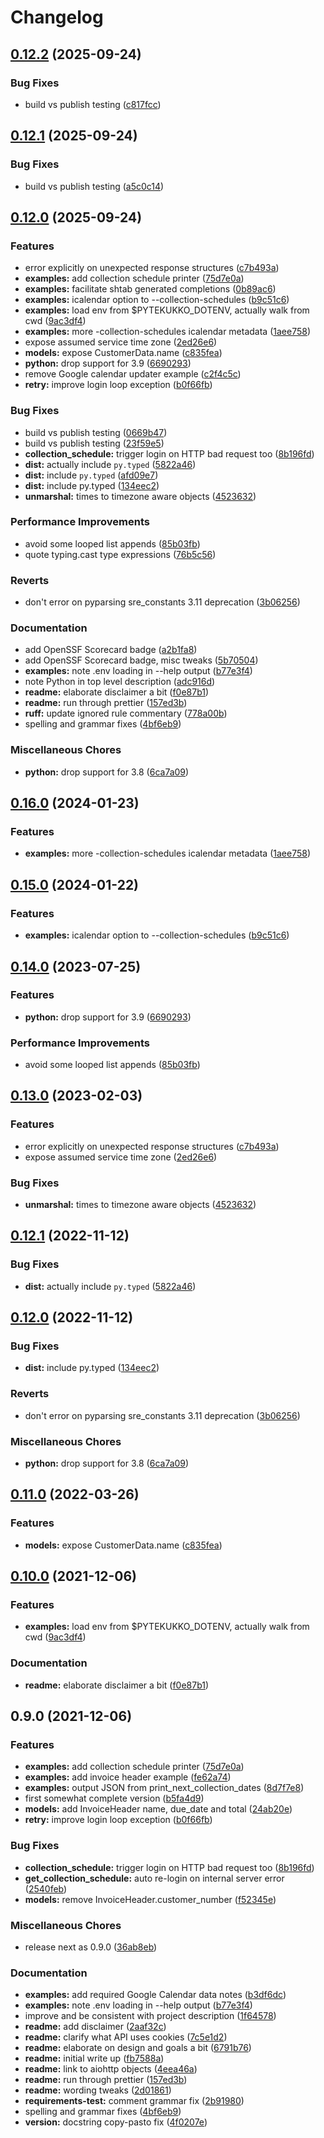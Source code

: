 # Changelog

## [0.12.2](https://github.com/scop/pytekukko-test/compare/v0.12.1...v0.12.2) (2025-09-24)


### Bug Fixes

* build vs publish testing ([c817fcc](https://github.com/scop/pytekukko-test/commit/c817fcc51af3cdc3d0162b4bc4c0cd1dc3c069fc))

## [0.12.1](https://github.com/scop/pytekukko-test/compare/v0.12.0...v0.12.1) (2025-09-24)


### Bug Fixes

* build vs publish testing ([a5c0c14](https://github.com/scop/pytekukko-test/commit/a5c0c143ad21e8ca67255a3c54b516b66a35dbcd))

## [0.12.0](https://github.com/scop/pytekukko-test/compare/v0.16.0...v0.12.0) (2025-09-24)


### Features

* error explicitly on unexpected response structures ([c7b493a](https://github.com/scop/pytekukko-test/commit/c7b493a37f4bcb6dda2d244691d6ee9feef06ec3))
* **examples:** add collection schedule printer ([75d7e0a](https://github.com/scop/pytekukko-test/commit/75d7e0a10f6b9589ca093d2e0354c1b541df59ee))
* **examples:** facilitate shtab generated completions ([0b89ac6](https://github.com/scop/pytekukko-test/commit/0b89ac6b9d5c33e003f1a5e1bfa131e74625f5a1))
* **examples:** icalendar option to --collection-schedules ([b9c51c6](https://github.com/scop/pytekukko-test/commit/b9c51c69b8a39489a673f9e1695899c1194ee6e8))
* **examples:** load env from $PYTEKUKKO_DOTENV, actually walk from cwd ([9ac3df4](https://github.com/scop/pytekukko-test/commit/9ac3df45d14ebd25b0037debb7070b08a6b4889a))
* **examples:** more -collection-schedules icalendar metadata ([1aee758](https://github.com/scop/pytekukko-test/commit/1aee758181a4dd1d5e469ef0c9a782d63547fdce))
* expose assumed service time zone ([2ed26e6](https://github.com/scop/pytekukko-test/commit/2ed26e6cf554278243438554fb8e3a994abd5c91))
* **models:** expose CustomerData.name ([c835fea](https://github.com/scop/pytekukko-test/commit/c835fea47a580c38f2eeb3d070369b98e57a7854))
* **python:** drop support for 3.9 ([6690293](https://github.com/scop/pytekukko-test/commit/669029352c047f726158388232d601f3ab564b47))
* remove Google calendar updater example ([c2f4c5c](https://github.com/scop/pytekukko-test/commit/c2f4c5c34824bcc3c91a2b7f82f57b971df98fe3))
* **retry:** improve login loop exception ([b0f66fb](https://github.com/scop/pytekukko-test/commit/b0f66fb98ff9d01a5607792cc756fe563e0796b9))


### Bug Fixes

* build vs publish testing ([0669b47](https://github.com/scop/pytekukko-test/commit/0669b474d4e95e343cc6696e700a87a326f403a4))
* build vs publish testing ([23f59e5](https://github.com/scop/pytekukko-test/commit/23f59e5a4c7e93f02597a73cf3f945361ae60a9a))
* **collection_schedule:** trigger login on HTTP bad request too ([8b196fd](https://github.com/scop/pytekukko-test/commit/8b196fd5a4b411ec1ac349fc04c39fefb68daea3))
* **dist:** actually include `py.typed` ([5822a46](https://github.com/scop/pytekukko-test/commit/5822a4614c1b9ad2a13c5727a66cc971e709ae76))
* **dist:** include `py.typed` ([afd09e7](https://github.com/scop/pytekukko-test/commit/afd09e7c95e4083846945a997bd9561aacf1c6f7))
* **dist:** include py.typed ([134eec2](https://github.com/scop/pytekukko-test/commit/134eec2b9990d06f24ab8af42f6372e55ecd9b73))
* **unmarshal:** times to timezone aware objects ([4523632](https://github.com/scop/pytekukko-test/commit/4523632ba0a7bd4b9f242b3b74d4255d90a428c9))


### Performance Improvements

* avoid some looped list appends ([85b03fb](https://github.com/scop/pytekukko-test/commit/85b03fb07ea9d8e420f3f6cd48513f6fc183affc))
* quote typing.cast type expressions ([76b5c56](https://github.com/scop/pytekukko-test/commit/76b5c566f49a2f385e89bbfaffaa3eb5dff1153e))


### Reverts

* don't error on pyparsing sre_constants 3.11 deprecation ([3b06256](https://github.com/scop/pytekukko-test/commit/3b06256602014fcbfbd343a5db6b644fdcc09a33))


### Documentation

* add OpenSSF Scorecard badge ([a2b1fa8](https://github.com/scop/pytekukko-test/commit/a2b1fa800e8493e999afbb13b0834848bfd75ce2))
* add OpenSSF Scorecard badge, misc tweaks ([5b70504](https://github.com/scop/pytekukko-test/commit/5b70504b5ffca34158cda3cbf96f36f0ed70d82c))
* **examples:** note .env loading in --help output ([b77e3f4](https://github.com/scop/pytekukko-test/commit/b77e3f4ce7a7a14e69191a40c7ed82d721a3c969))
* note Python in top level description ([adc916d](https://github.com/scop/pytekukko-test/commit/adc916d65a7a781071baa047e9478e87860acbff))
* **readme:** elaborate disclaimer a bit ([f0e87b1](https://github.com/scop/pytekukko-test/commit/f0e87b16737d1cbbcf25dc7e527223ed87921261))
* **readme:** run through prettier ([157ed3b](https://github.com/scop/pytekukko-test/commit/157ed3b51bc874936e9588a17ee6ad20153595eb))
* **ruff:** update ignored rule commentary ([778a00b](https://github.com/scop/pytekukko-test/commit/778a00b3f904cac7e169e94c70acee4906fdf62b))
* spelling and grammar fixes ([4bf6eb9](https://github.com/scop/pytekukko-test/commit/4bf6eb9207d9f0ddfdf12a482ea4066882a64537))


### Miscellaneous Chores

* **python:** drop support for 3.8 ([6ca7a09](https://github.com/scop/pytekukko-test/commit/6ca7a098b0f04e36a6ba421c9bd9309d03fc4616))

## [0.16.0](https://github.com/scop/pytekukko/compare/v0.15.0...v0.16.0) (2024-01-23)


### Features

* **examples:** more -collection-schedules icalendar metadata ([1aee758](https://github.com/scop/pytekukko/commit/1aee758181a4dd1d5e469ef0c9a782d63547fdce))

## [0.15.0](https://github.com/scop/pytekukko/compare/v0.14.0...v0.15.0) (2024-01-22)


### Features

* **examples:** icalendar option to --collection-schedules ([b9c51c6](https://github.com/scop/pytekukko/commit/b9c51c69b8a39489a673f9e1695899c1194ee6e8))

## [0.14.0](https://github.com/scop/pytekukko/compare/v0.13.0...v0.14.0) (2023-07-25)


### Features

* **python:** drop support for 3.9 ([6690293](https://github.com/scop/pytekukko/commit/669029352c047f726158388232d601f3ab564b47))


### Performance Improvements

* avoid some looped list appends ([85b03fb](https://github.com/scop/pytekukko/commit/85b03fb07ea9d8e420f3f6cd48513f6fc183affc))

## [0.13.0](https://github.com/scop/pytekukko/compare/v0.12.1...v0.13.0) (2023-02-03)


### Features

* error explicitly on unexpected response structures ([c7b493a](https://github.com/scop/pytekukko/commit/c7b493a37f4bcb6dda2d244691d6ee9feef06ec3))
* expose assumed service time zone ([2ed26e6](https://github.com/scop/pytekukko/commit/2ed26e6cf554278243438554fb8e3a994abd5c91))


### Bug Fixes

* **unmarshal:** times to timezone aware objects ([4523632](https://github.com/scop/pytekukko/commit/4523632ba0a7bd4b9f242b3b74d4255d90a428c9))

## [0.12.1](https://github.com/scop/pytekukko/compare/v0.12.0...v0.12.1) (2022-11-12)


### Bug Fixes

* **dist:** actually include `py.typed` ([5822a46](https://github.com/scop/pytekukko/commit/5822a4614c1b9ad2a13c5727a66cc971e709ae76))

## [0.12.0](https://github.com/scop/pytekukko/compare/v0.11.0...v0.12.0) (2022-11-12)


### Bug Fixes

* **dist:** include py.typed ([134eec2](https://github.com/scop/pytekukko/commit/134eec2b9990d06f24ab8af42f6372e55ecd9b73))


### Reverts

* don't error on pyparsing sre_constants 3.11 deprecation ([3b06256](https://github.com/scop/pytekukko/commit/3b06256602014fcbfbd343a5db6b644fdcc09a33))


### Miscellaneous Chores

* **python:** drop support for 3.8 ([6ca7a09](https://github.com/scop/pytekukko/commit/6ca7a098b0f04e36a6ba421c9bd9309d03fc4616))

## [0.11.0](https://github.com/scop/pytekukko/compare/v0.10.0...v0.11.0) (2022-03-26)


### Features

* **models:** expose CustomerData.name ([c835fea](https://github.com/scop/pytekukko/commit/c835fea47a580c38f2eeb3d070369b98e57a7854))

## [0.10.0](https://www.github.com/scop/pytekukko/compare/v0.9.0...v0.10.0) (2021-12-06)


### Features

* **examples:** load env from $PYTEKUKKO_DOTENV, actually walk from cwd ([9ac3df4](https://www.github.com/scop/pytekukko/commit/9ac3df45d14ebd25b0037debb7070b08a6b4889a))


### Documentation

* **readme:** elaborate disclaimer a bit ([f0e87b1](https://www.github.com/scop/pytekukko/commit/f0e87b16737d1cbbcf25dc7e527223ed87921261))

## 0.9.0 (2021-12-06)


### Features

* **examples:** add collection schedule printer ([75d7e0a](https://www.github.com/scop/pytekukko/commit/75d7e0a10f6b9589ca093d2e0354c1b541df59ee))
* **examples:** add invoice header example ([fe62a74](https://www.github.com/scop/pytekukko/commit/fe62a748d3ac219460f1e146762fca6b169cc0c2))
* **examples:** output JSON from print_next_collection_dates ([8d7f7e8](https://www.github.com/scop/pytekukko/commit/8d7f7e83325db0bf74302bcb0d0c2ab45363e3a4))
* first somewhat complete version ([b5fa4d9](https://www.github.com/scop/pytekukko/commit/b5fa4d9105044f9159e9b6b517a3dc52575cd523))
* **models:** add InvoiceHeader name, due_date and total ([24ab20e](https://www.github.com/scop/pytekukko/commit/24ab20e87ed5f81ee18b414f52319ce9631f3113))
* **retry:** improve login loop exception ([b0f66fb](https://www.github.com/scop/pytekukko/commit/b0f66fb98ff9d01a5607792cc756fe563e0796b9))


### Bug Fixes

* **collection_schedule:** trigger login on HTTP bad request too ([8b196fd](https://www.github.com/scop/pytekukko/commit/8b196fd5a4b411ec1ac349fc04c39fefb68daea3))
* **get_collection_schedule:** auto re-login on internal server error ([2540feb](https://www.github.com/scop/pytekukko/commit/2540feb2b535d0595f317e82bf1a0a599b936da6))
* **models:** remove InvoiceHeader.customer_number ([f52345e](https://www.github.com/scop/pytekukko/commit/f52345e191d0ff95b150e844936fc9b474fbd45d))


### Miscellaneous Chores

* release next as 0.9.0 ([36ab8eb](https://www.github.com/scop/pytekukko/commit/36ab8ebfc9325f25146c1402ed555a6f7c811a78))


### Documentation

* **examples:** add required Google Calendar data notes ([b3df6dc](https://www.github.com/scop/pytekukko/commit/b3df6dcec13ce4448680003ffdb24f2f3bf756e4))
* **examples:** note .env loading in --help output ([b77e3f4](https://www.github.com/scop/pytekukko/commit/b77e3f4ce7a7a14e69191a40c7ed82d721a3c969))
* improve and be consistent with project description ([1f64578](https://www.github.com/scop/pytekukko/commit/1f6457834755989e3eac855e5739778d4bfe2145))
* **readme:** add disclaimer ([2aaf32c](https://www.github.com/scop/pytekukko/commit/2aaf32c33d3fcb855524183760314e9ed2662222))
* **readme:** clarify what API uses cookies ([7c5e1d2](https://www.github.com/scop/pytekukko/commit/7c5e1d27905cb3f31357cdad99408d8b3636dc2f))
* **readme:** elaborate on design and goals a bit ([6791b76](https://www.github.com/scop/pytekukko/commit/6791b76cfaee3a499b9021337f98edb257715ae5))
* **readme:** initial write up ([fb7588a](https://www.github.com/scop/pytekukko/commit/fb7588aa0a52f7c8c5464bcbeece7ae1a46adfc3))
* **readme:** link to aiohttp objects ([4eea46a](https://www.github.com/scop/pytekukko/commit/4eea46ac44e1afa7257f3ad38de4c4d6caf32844))
* **readme:** run through prettier ([157ed3b](https://www.github.com/scop/pytekukko/commit/157ed3b51bc874936e9588a17ee6ad20153595eb))
* **readme:** wording tweaks ([2d01861](https://www.github.com/scop/pytekukko/commit/2d01861a01faabef758ec102e19b5670f2665b42))
* **requirements-test:** comment grammar fix ([2b91980](https://www.github.com/scop/pytekukko/commit/2b91980bd9c1642b1fcbab0cca778ebc10dc8375))
* spelling and grammar fixes ([4bf6eb9](https://www.github.com/scop/pytekukko/commit/4bf6eb9207d9f0ddfdf12a482ea4066882a64537))
* **version:** docstring copy-pasto fix ([4f0207e](https://www.github.com/scop/pytekukko/commit/4f0207ec417b47e5ba55898653bd3e1085e036d8))
